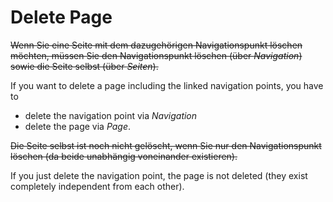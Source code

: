 # Delete Page

~~Wenn Sie eine Seite mit dem dazugehörigen Navigationspunkt löschen möchten, müssen Sie
den Navigationspunkt löschen (über *Navigation*) sowie
die Seite selbst (über *Seiten*).~~


If you want to delete a page including the linked navigation points, you have to
* delete the navigation point via *Navigation*
* delete the page via *Page*.


~~Die Seite selbst ist noch nicht gelöscht, wenn Sie nur den Navigationspunkt löschen (da beide unabhängig voneinander existieren).~~

If you just delete the navigation point, the page is not deleted (they exist completely independent from each other).
